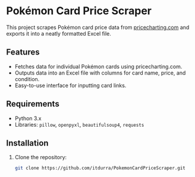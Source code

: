 # Pokémon Card Price Scraper

This project scrapes Pokémon card price data from [pricecharting.com](https://www.pricecharting.com/) and exports it into a neatly formatted Excel file.

## Features
- Fetches data for individual Pokémon cards using pricecharting.com.
- Outputs data into an Excel file with columns for card name, price, and condition.
- Easy-to-use interface for inputting card links.

## Requirements
- Python 3.x
- Libraries: `pillow`, `openpyxl`, `beautifulsoup4`, `requests`

## Installation
1. Clone the repository:
   ```bash
   git clone https://github.com/itdurra/PokemonCardPriceScraper.git
